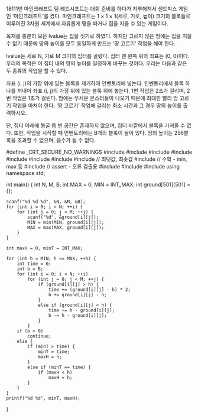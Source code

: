 18111번 마인크래프트
팀 레드시프트는 대회 준비를 하다가 지루해져서 샌드박스 게임인 ‘마인크래프트’를 켰다. 
마인크래프트는 1 × 1 × 1(세로, 가로, 높이) 크기의 블록들로 이루어진 3차원 세계에서 자유롭게 땅을 파거나 집을 지을 수 있는 게임이다.

목재를 충분히 모은 lvalue는 집을 짓기로 하였다. 하지만 고르지 않은 땅에는 집을 지을 수 없기 때문에 땅의 높이를 모두 동일하게 만드는 ‘땅 고르기’ 작업을 해야 한다.

lvalue는 세로 N, 가로 M 크기의 집터를 골랐다. 집터 맨 왼쪽 위의 좌표는 (0, 0)이다. 우리의 목적은 이 집터 내의 땅의 높이를 일정하게 바꾸는 것이다. 
우리는 다음과 같은 두 종류의 작업을 할 수 있다.

좌표 (i, j)의 가장 위에 있는 블록을 제거하여 인벤토리에 넣는다.
인벤토리에서 블록 하나를 꺼내어 좌표 (i, j)의 가장 위에 있는 블록 위에 놓는다.
1번 작업은 2초가 걸리며, 2번 작업은 1초가 걸린다. 밤에는 무서운 몬스터들이 나오기 때문에 최대한 빨리 땅 고르기 작업을 마쳐야 한다. 
‘땅 고르기’ 작업에 걸리는 최소 시간과 그 경우 땅의 높이를 출력하시오.

단, 집터 아래에 동굴 등 빈 공간은 존재하지 않으며, 집터 바깥에서 블록을 가져올 수 없다. 또한, 작업을 시작할 때 인벤토리에는 B개의 블록이 들어 있다. 
땅의 높이는 256블록을 초과할 수 없으며, 음수가 될 수 없다.



#define _CRT_SECURE_NO_WARNINGS
#include <numeric>
#include <cstdio>
#include <iostream>
#include <cstring>
#include <string>
#include <algorithm>
#include <vector>
#include <climits>   // 최댓값, 최솟값
#include <cmath>   // 수학 - min, max 등
#include <cassert>   // assert - 오류 검출용
#include <queue>
#include <stack>
#include <deque>
using namespace std;

int main() {
	int N, M, B;
	int MAX = 0, MIN = INT_MAX;
	int ground[501][501] = {};

	scanf("%d %d %d", &N, &M, &B);
	for (int i = 0; i < N; ++i) {
		for (int j = 0; j < M; ++j) {
			scanf("%d", &ground[i][j]);
			MIN = min(MIN, ground[i][j]);
			MAX = max(MAX, ground[i][j]);
		}
	}

	int maxH = 0, minT = INT_MAX;

	for (int h = MIN; h <= MAX; ++h) {
		int time = 0;
		int b = B;
		for (int i = 0; i < N; ++i)
			for (int j = 0; j < M; ++j) {
				if (ground[i][j] > h) {
					time += (ground[i][j] - h) * 2;
					b += ground[i][j] - h;
				}
				else if (ground[i][j] < h) {
					time += h - ground[i][j];
					b -= h - ground[i][j];
				}
			}
		if (b < 0)
			continue;
		else {
			if (minT > time) {
				minT = time;
				maxH = h;
			}
			else if (minT == time) {
				if (maxH < h) 
					maxH = h;
			}
		}
	}
	printf("%d %d", minT, maxH);
}
